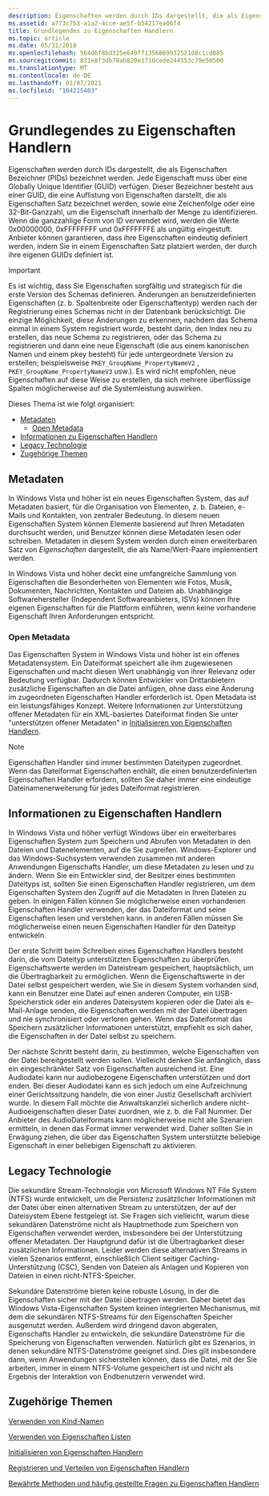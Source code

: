```yaml
---
description: Eigenschaften werden durch IDs dargestellt, die als Eigenschaften Bezeichner (PIDs) bezeichnet werden.
ms.assetid: a773c7b3-a1a2-4cce-ae5f-b54217ea06f4
title: Grundlegendes zu Eigenschaften Handlern
ms.topic: article
ms.date: 05/31/2018
ms.openlocfilehash: 564d6f8bd325e649ff1356869932521d8c1cd885
ms.sourcegitcommit: 831e8f3db78ab820e1710cede244553c70e50500
ms.translationtype: MT
ms.contentlocale: de-DE
ms.lasthandoff: 01/07/2021
ms.locfileid: "104215403"
---
```

# <a name="understanding-property-handlers"></a>Grundlegendes zu Eigenschaften Handlern

Eigenschaften werden durch IDs dargestellt, die als Eigenschaften Bezeichner (PIDs) bezeichnet werden. Jede Eigenschaft muss über eine Globally Unique Identifier (GUID) verfügen. Dieser Bezeichner besteht aus einer GUID, die eine Auflistung von Eigenschaften darstellt, die als Eigenschaften Satz bezeichnet werden, sowie eine Zeichenfolge oder eine 32-Bit-Ganzzahl, um die Eigenschaft innerhalb der Menge zu identifizieren. Wenn die ganzzahlige Form von ID verwendet wird, werden die Werte 0x00000000, 0xFFFFFFFF und 0xFFFFFFFE als ungültig eingestuft. Anbieter können garantieren, dass ihre Eigenschaften eindeutig definiert werden, indem Sie in einem Eigenschaften Satz platziert werden, der durch ihre eigenen GUIDs definiert ist.

> [!IMPORTANT]
> Es ist wichtig, dass Sie Eigenschaften sorgfältig und strategisch für die erste Version des Schemas definieren. Änderungen an benutzerdefinierten Eigenschaften (z. b. Spaltenbreite oder Eigenschaftentyp) werden nach der Registrierung eines Schemas nicht in der Datenbank berücksichtigt. Die einzige Möglichkeit, diese Änderungen zu erkennen, nachdem das Schema einmal in einem System registriert wurde, besteht darin, den Index neu zu erstellen, das neue Schema zu registrieren, oder das Schema zu registrieren und dann eine neue Eigenschaft (die aus einem kanonischen Namen und einem pkey besteht) für jede untergeordnete Version zu erstellen; beispielsweise `PKEY_GroupName_PropertyNameV2` , `PKEY_GroupName_PropertyNameV3` usw.). Es wird nicht empfohlen, neue Eigenschaften auf diese Weise zu erstellen, da sich mehrere überflüssige Spalten möglicherweise auf die Systemleistung auswirken.

 

Dieses Thema ist wie folgt organisiert:

-   [Metadaten](#metadata)
    -   [Open Metadata](#open-metadata)
-   [Informationen zu Eigenschaften Handlern](#about-property-handlers)
-   [Legacy Technologie](#legacy-technology)
-   [Zugehörige Themen](#related-topics)

## <a name="metadata"></a>Metadaten

In Windows Vista und höher ist ein neues Eigenschaften System, das auf Metadaten basiert, für die Organisation von Elementen, z. b. Dateien, e-Mails und Kontakten, von zentraler Bedeutung. In diesem neuen Eigenschaften System können Elemente basierend auf Ihren Metadaten durchsucht werden, und Benutzer können diese Metadaten lesen oder schreiben. Metadaten in diesem System werden durch einen erweiterbaren Satz von *Eigenschaften* dargestellt, die als Name/Wert-Paare implementiert werden.

In Windows Vista und höher deckt eine umfangreiche Sammlung von Eigenschaften die Besonderheiten von Elementen wie Fotos, Musik, Dokumenten, Nachrichten, Kontakten und Dateien ab. Unabhängige Softwarehersteller (Independent Softwareanbieters, ISVs) können Ihre eigenen Eigenschaften für die Plattform einführen, wenn keine vorhandene Eigenschaft Ihren Anforderungen entspricht.

### <a name="open-metadata"></a>Open Metadata

Das Eigenschaften System in Windows Vista und höher ist ein offenes Metadatensystem. Ein Dateiformat speichert alle ihm zugewiesenen Eigenschaften und macht diesen Wert unabhängig von ihrer Relevanz oder Bedeutung verfügbar. Dadurch können Entwickler von Drittanbietern zusätzliche Eigenschaften an die Datei anfügen, ohne dass eine Änderung im zugeordneten Eigenschaften Handler erforderlich ist. Open Metadata ist ein leistungsfähiges Konzept. Weitere Informationen zur Unterstützung offener Metadaten für ein XML-basiertes Dateiformat finden Sie unter "unterstützen offener Metadaten" in [Initialisieren von Eigenschaften Handlern](./building-property-handlers-property-handlers.md).

> [!Note]  
> Eigenschaften Handler sind immer bestimmten Dateitypen zugeordnet. Wenn das Dateiformat Eigenschaften enthält, die einen benutzerdefinierten Eigenschaften Handler erfordern, sollten Sie daher immer eine eindeutige Dateinamenerweiterung für jedes Dateiformat registrieren.

 

## <a name="about-property-handlers"></a>Informationen zu Eigenschaften Handlern

In Windows Vista und höher verfügt Windows über ein erweiterbares Eigenschaften System zum Speichern und Abrufen von Metadaten in den Dateien und Datenelementen, auf die Sie zugreifen. Windows-Explorer und das Windows-Suchsystem verwenden zusammen mit anderen Anwendungen Eigenschafts Handler, um diese Metadaten zu lesen und zu ändern. Wenn Sie ein Entwickler sind, der Besitzer eines bestimmten Dateityps ist, sollten Sie einen Eigenschaften Handler registrieren, um dem Eigenschaften System den Zugriff auf die Metadaten in Ihren Dateien zu geben. In einigen Fällen können Sie möglicherweise einen vorhandenen Eigenschaften Handler verwenden, der das Dateiformat und seine Eigenschaften lesen und verstehen kann. in anderen Fällen müssen Sie möglicherweise einen neuen Eigenschaften Handler für den Dateityp entwickeln.

Der erste Schritt beim Schreiben eines Eigenschaften Handlers besteht darin, die vom Dateityp unterstützten Eigenschaften zu überprüfen. Eigenschaftswerte werden im Dateistream gespeichert, hauptsächlich, um die Übertragbarkeit zu ermöglichen. Wenn die Eigenschaftswerte in der Datei selbst gespeichert werden, wie Sie in diesem System vorhanden sind, kann ein Benutzer eine Datei auf einen anderen Computer, ein USB-Speicherstick oder ein anderes Dateisystem kopieren oder die Datei als e-Mail-Anlage senden, die Eigenschaften werden mit der Datei übertragen und nie synchronisiert oder verloren gehen. Wenn das Dateiformat das Speichern zusätzlicher Informationen unterstützt, empfiehlt es sich daher, die Eigenschaften in der Datei selbst zu speichern.

Der nächste Schritt besteht darin, zu bestimmen, welche Eigenschaften von der Datei bereitgestellt werden sollen. Vielleicht denken Sie anfänglich, dass ein eingeschränkter Satz von Eigenschaften ausreichend ist. Eine Audiodatei kann nur audiobezogene Eigenschaften unterstützen und dort enden. Bei dieser Audiodatei kann es sich jedoch um eine Aufzeichnung einer Gerichtssitzung handeln, die von einer Justiz Gesellschaft archiviert wurde. In diesem Fall möchte die Anwaltskanzlei sicherlich andere nicht-Audioeigenschaften dieser Datei zuordnen, wie z. b. die Fall Nummer. Der Anbieter des AudioDateiformats kann möglicherweise nicht alle Szenarien ermitteln, in denen das Format immer verwendet wird. Daher sollten Sie in Erwägung ziehen, die über das Eigenschaften System unterstützte beliebige Eigenschaft in einer beliebigen Eigenschaft zu aktivieren.

## <a name="legacy-technology"></a>Legacy Technologie

Die sekundäre Stream-Technologie von Microsoft Windows NT File System (NTFS) wurde entwickelt, um die Persistenz zusätzlicher Informationen mit der Datei über einen alternativen Stream zu unterstützen, der auf der Dateisystem Ebene festgelegt ist. Sie Fragen sich vielleicht, warum diese sekundären Datenströme nicht als Hauptmethode zum Speichern von Eigenschaften verwendet werden, insbesondere bei der Unterstützung offener Metadaten. Der Hauptgrund dafür ist die Übertragbarkeit dieser zusätzlichen Informationen. Leider werden diese alternativen Streams in vielen Szenarios entfernt, einschließlich Client seitiger Caching-Unterstützung (CSC), Senden von Dateien als Anlagen und Kopieren von Dateien in einen nicht-NTFS-Speicher.

Sekundäre Datenströme bieten keine robuste Lösung, in der die Eigenschaften sicher mit der Datei übertragen werden. Daher bietet das Windows Vista-Eigenschaften System keinen integrierten Mechanismus, mit dem die sekundären NTFS-Streams für den Eigenschaften Speicher ausgenutzt werden. Außerdem wird dringend davon abgeraten, Eigenschafts Handler zu entwickeln, die sekundäre Datenströme für die Speicherung von Eigenschaften verwenden. Natürlich gibt es Szenarios, in denen sekundäre NTFS-Datenströme geeignet sind. Dies gilt insbesondere dann, wenn Anwendungen sicherstellen können, dass die Datei, mit der Sie arbeiten, immer in einem NTFS-Volume gespeichert ist und nicht als Ergebnis der Interaktion von Endbenutzern verwendet wird.

## <a name="related-topics"></a>Zugehörige Themen

<dl> <dt>

[Verwenden von Kind-Namen](./building-property-handlers-user-friendly-kind-names.md)
</dt> <dt>

[Verwenden von Eigenschaften Listen](./building-property-handlers-property-lists.md)
</dt> <dt>

[Initialisieren von Eigenschaften Handlern](./building-property-handlers-property-handlers.md)
</dt> <dt>

[Registrieren und Verteilen von Eigenschaften Handlern](./prophand-reg-dist.md)
</dt> <dt>

[Bewährte Methoden und häufig gestellte Fragen zu Eigenschaften Handlern](./prophand-bestprac-faq.md)
</dt> </dl>

 

 
